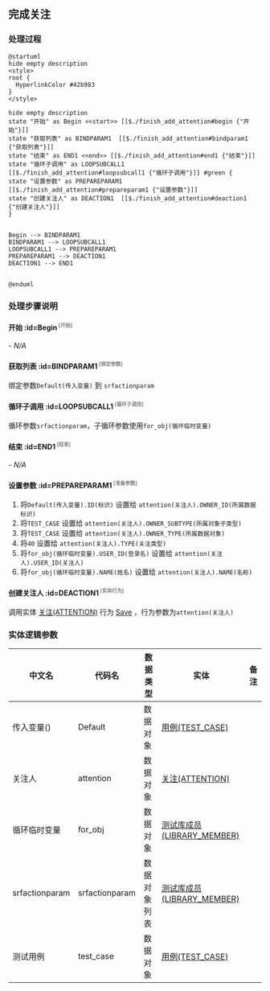 ## 完成关注 <!-- {docsify-ignore-all} -->

   

### 处理过程

```plantuml
@startuml
hide empty description
<style>
root {
  HyperlinkColor #42b983
}
</style>

hide empty description
state "开始" as Begin <<start>> [[$./finish_add_attention#begin {"开始"}]]
state "获取列表" as BINDPARAM1  [[$./finish_add_attention#bindparam1 {"获取列表"}]]
state "结束" as END1 <<end>> [[$./finish_add_attention#end1 {"结束"}]]
state "循环子调用" as LOOPSUBCALL1  [[$./finish_add_attention#loopsubcall1 {"循环子调用"}]] #green {
state "设置参数" as PREPAREPARAM1  [[$./finish_add_attention#prepareparam1 {"设置参数"}]]
state "创建关注人" as DEACTION1  [[$./finish_add_attention#deaction1 {"创建关注人"}]]
}


Begin --> BINDPARAM1
BINDPARAM1 --> LOOPSUBCALL1
LOOPSUBCALL1 --> PREPAREPARAM1
PREPAREPARAM1 --> DEACTION1
DEACTION1 --> END1


@enduml
```


### 处理步骤说明

#### 开始 :id=Begin<sup class="footnote-symbol"> <font color=gray size=1>[开始]</font></sup>



*- N/A*
#### 获取列表 :id=BINDPARAM1<sup class="footnote-symbol"> <font color=gray size=1>[绑定参数]</font></sup>



绑定参数`Default(传入变量)` 到 `srfactionparam`
#### 循环子调用 :id=LOOPSUBCALL1<sup class="footnote-symbol"> <font color=gray size=1>[循环子调用]</font></sup>



循环参数`srfactionparam`，子循环参数使用`for_obj(循环临时变量)`
#### 结束 :id=END1<sup class="footnote-symbol"> <font color=gray size=1>[结束]</font></sup>



*- N/A*

#### 设置参数 :id=PREPAREPARAM1<sup class="footnote-symbol"> <font color=gray size=1>[准备参数]</font></sup>



1. 将`Default(传入变量).ID(标识)` 设置给  `attention(关注人).OWNER_ID(所属数据标识)`
2. 将`TEST_CASE` 设置给  `attention(关注人).OWNER_SUBTYPE(所属对象子类型)`
3. 将`TEST_CASE` 设置给  `attention(关注人).OWNER_TYPE(所属数据对象)`
4. 将`40` 设置给  `attention(关注人).TYPE(关注类型)`
5. 将`for_obj(循环临时变量).USER_ID(登录名)` 设置给  `attention(关注人).USER_ID(关注人)`
6. 将`for_obj(循环临时变量).NAME(姓名)` 设置给  `attention(关注人).NAME(名称)`

#### 创建关注人 :id=DEACTION1<sup class="footnote-symbol"> <font color=gray size=1>[实体行为]</font></sup>



调用实体 [关注(ATTENTION)](module/Base/attention.md) 行为 [Save](module/Base/attention#行为) ，行为参数为`attention(关注人)`



### 实体逻辑参数

|    中文名   |    代码名    |  数据类型    |  实体   |备注 |
| --------| --------| -------- | -------- | --------   |
|传入变量(<i class="fa fa-check"/></i>)|Default|数据对象|[用例(TEST_CASE)](module/TestMgmt/test_case.md)||
|关注人|attention|数据对象|[关注(ATTENTION)](module/Base/attention.md)||
|循环临时变量|for_obj|数据对象|[测试库成员(LIBRARY_MEMBER)](module/TestMgmt/library_member.md)||
|srfactionparam|srfactionparam|数据对象列表|[测试库成员(LIBRARY_MEMBER)](module/TestMgmt/library_member.md)||
|测试用例|test_case|数据对象|[用例(TEST_CASE)](module/TestMgmt/test_case.md)||
